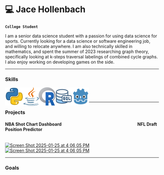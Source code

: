 # 💻 Jace Hollenbach
  
**`College Student`**

I am a senior data science student with a passion for using data science for sports. Currently looking for a data science or software engineering job, and willing to relocate anywhere. I am also technically skilled in mathematics, and spent the summer of 2023 researching graph theory, specifically looking at k-steps traversal labelings of combined cycle graphs. I also enjoy working on developing games on the side.

---
### Skills 

<img align="left" src=https://github.com/jhollenbach21/jhollenbach21/blob/75f637776a9bcbb9d0f7a546fa39d01c2152bc9f/4518857_python_icon.png width=60 height=60>
<img align="left" src=https://github.com/jhollenbach21/jhollenbach21/blob/be97dfba95d8812c2c45f2f02a39a4f896cc2fe9/java_icon.png width=50 height=60>
<img align="left" src=https://github.com/jhollenbach21/jhollenbach21/blob/76febe5b3a23cebfb36f69d69e548f638ad9819e/R_icon.png width=55 height=60>
<img align="left" src=https://github.com/jhollenbach21/jhollenbach21/blob/9e7642df2190ef09dfa810f768a890f2eb332b4b/sql_icon1.png width=55 height=60>
<img align="left" src=https://github.com/jhollenbach21/jhollenbach21/blob/6c97ab694c74d43b6743999c41694e188da297f3/Godot_icon.png width=55 height=60>

<br/>
<br/>

---
### Projects

#### NBA Shot Chart Dashboard &nbsp;&nbsp;&nbsp;&nbsp;&nbsp;&nbsp;&nbsp;&nbsp;&nbsp;&nbsp;&nbsp;&nbsp;&nbsp;&nbsp;&nbsp;&nbsp;&nbsp;&nbsp;&nbsp;&nbsp;&nbsp;&nbsp;&nbsp;&nbsp; &nbsp;&nbsp;&nbsp;&nbsp;&nbsp;&nbsp;&nbsp;&nbsp;&nbsp;&nbsp;&nbsp;&nbsp;&nbsp;&nbsp;&nbsp;&nbsp;&nbsp;&nbsp;&nbsp;&nbsp;&nbsp;&nbsp;&nbsp;&nbsp;&nbsp;&nbsp;&nbsp;&nbsp;&nbsp;&nbsp;&nbsp;&nbsp;&nbsp;&nbsp;&nbsp;&nbsp;&nbsp;&nbsp;&nbsp;&nbsp;&nbsp;&nbsp;&nbsp;&nbsp;&nbsp;&nbsp;&nbsp;&nbsp; NFL Draft Position Predictor
<br/>
<a href="https://github.com/jhollenbach21/NBA-Shot-Chart/blob/main/README.md">
  <img width=500 height=320 alt="Screen Shot 2025-01-25 at 4 06 05 PM" src="https://github.com/user-attachments/assets/0d3d4146-420d-482c-bb72-dc8a78b0139d" />
<a/>
<a href="https://github.com/jhollenbach21/NBA-Shot-Chart/blob/main/README.md">
  <img width=500 height=320 alt="Screen Shot 2025-01-25 at 4 06 05 PM" src="https://github.com/user-attachments/assets/0d3d4146-420d-482c-bb72-dc8a78b0139d" />
<a/>

---
### Goals
<!--
**jhollenbach21/jhollenbach21** is a ✨ _special_ ✨ repository because its `README.md` (this file) appears on your GitHub profile.

Here are some ideas to get you started:



- 🔭 I’m currently working on ...
- 🌱 I’m currently learning ...
- 👯 I’m looking to collaborate on ...
- 🤔 I’m looking for help with ...
- 💬 Ask me about ...
- 📫 How to reach me: ...
- 😄 Pronouns: ...
- ⚡ Fun fact: ...
-->
